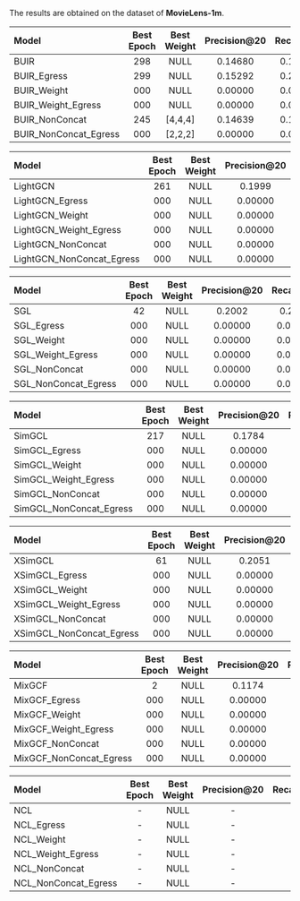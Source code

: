 The results are obtained on the dataset of <b>MovieLens-1m</b>.<br>

| Model                    | Best Epoch | Best Weight      | Precision@20 | Recall@20  | NDCG@20  | Hit Ratio@20  |
|:-------------------------|:----------:|:----------------:|:------------:|:----------:|:--------:|:-------------:|
| BUIR                     | 298        | NULL             | 0.14680      | 0.19115    | 0.22593  | 0.15305       |
| BUIR_Egress              | 299        | NULL             | 0.15292      | 0.20169    | 0.23589  | 0.15943       |
| BUIR_Weight              | 000        | NULL             | 0.00000      | 0.00000    | 0.00000  | 0.00000       |
| BUIR_Weight_Egress       | 000        | NULL             | 0.00000      | 0.00000    | 0.00000  | 0.00000       |
| BUIR_NonConcat           | 245        | [4,4,4]          | 0.14639      | 0.18995    | 0.21990  | 0.15262       |
| BUIR_NonConcat_Egress    | 000        | [2,2,2]          | 0.00000      | 0.04371    | 0.00000  | 0.00000       |

| Model                    | Best Epoch | Best Weight      | Precision@20 | Recall@20  | NDCG@20  | Hit Ratio@20  |
|:-------------------------|:----------:|:----------------:|:------------:|:----------:|:--------:|:-------------:|
| LightGCN                 | 261        | NULL             | 0.1999       | 0.272      | 0.3027   | 0.2084        |
| LightGCN_Egress          | 000        | NULL             | 0.00000      | 0.00000    | 0.00000  | 0.00000       |
| LightGCN_Weight          | 000        | NULL             | 0.00000      | 0.00000    | 0.00000  | 0.00000       |
| LightGCN_Weight_Egress   | 000        | NULL             | 0.00000      | 0.00000    | 0.00000  | 0.00000       |
| LightGCN_NonConcat       | 000        | NULL             | 0.00000      | 0.00000    | 0.00000  | 0.00000       |
| LightGCN_NonConcat_Egress| 000        | NULL             | 0.00000      | 0.00000    | 0.00000  | 0.00000       |

| Model                    | Best Epoch | Best Weight      | Precision@20 | Recall@20  | NDCG@20  | Hit Ratio@20  |
|:-------------------------|:----------:|:----------------:|:------------:|:----------:|:--------:|:-------------:|
| SGL                      | 42         | NULL             | 0.2002       | 0.2737     | 0.3096   | 0.2087        |
| SGL_Egress               | 000        | NULL             | 0.00000      | 0.00000    | 0.00000  | 0.00000       |
| SGL_Weight               | 000        | NULL             | 0.00000      | 0.00000    | 0.00000  | 0.00000       |
| SGL_Weight_Egress        | 000        | NULL             | 0.00000      | 0.00000    | 0.00000  | 0.00000       |
| SGL_NonConcat            | 000        | NULL             | 0.00000      | 0.00000    | 0.00000  | 0.00000       |
| SGL_NonConcat_Egress     | 000        | NULL             | 0.00000      | 0.00000    | 0.00000  | 0.00000       |

| Model                    | Best Epoch | Best Weight      | Precision@20 | Recall@20  | NDCG@20  | Hit Ratio@20  |
|:-------------------------|:----------:|:----------------:|:------------:|:----------:|:--------:|:-------------:|
| SimGCL                   | 217        | NULL             | 0.1784       | 0.2555     | 0.2819   | 0.186         |
| SimGCL_Egress            | 000        | NULL             | 0.00000      | 0.00000    | 0.00000  | 0.00000       |
| SimGCL_Weight            | 000        | NULL             | 0.00000      | 0.00000    | 0.00000  | 0.00000       |
| SimGCL_Weight_Egress     | 000        | NULL             | 0.00000      | 0.00000    | 0.00000  | 0.00000       |
| SimGCL_NonConcat         | 000        | NULL             | 0.00000      | 0.07248    | 0.00000  | 0.00000       |
| SimGCL_NonConcat_Egress  | 000        | NULL             | 0.00000      | 0.00000    | 0.00000  | 0.00000       |

| Model                    | Best Epoch | Best Weight      | Precision@20 | Recall@20  | NDCG@20  | Hit Ratio@20  |
|:-------------------------|:----------:|:----------------:|:------------:|:----------:|:--------:|:-------------:|
| XSimGCL                  | 61         | NULL             | 0.2051       | 0.2852     | 0.3201   | 0.2138        |
| XSimGCL_Egress           | 000        | NULL             | 0.00000      | 0.00000    | 0.00000  | 0.00000       |
| XSimGCL_Weight           | 000        | NULL             | 0.00000      | 0.00000    | 0.00000  | 0.00000       |
| XSimGCL_Weight_Egress    | 000        | NULL             | 0.00000      | 0.00000    | 0.00000  | 0.00000       |
| XSimGCL_NonConcat        | 000        | NULL             | 0.00000      | 0.07277    | 0.00000  | 0.00000       |
| XSimGCL_NonConcat_Egress | 000        | NULL             | 0.00000      | 0.00000    | 0.00000  | 0.00000       |

| Model                    | Best Epoch | Best Weight      | Precision@20 | Recall@20  | NDCG@20  | Hit Ratio@20  |
|:-------------------------|:----------:|:----------------:|:------------:|:----------:|:--------:|:-------------:|
| MixGCF                   | 2          | NULL             | 0.1174       | 0.1491     | 0.1754   | 0.1225        |
| MixGCF_Egress            | 000        | NULL             | 0.00000      | 0.00000    | 0.00000  | 0.00000       |
| MixGCF_Weight            | 000        | NULL             | 0.00000      | 0.00000    | 0.00000  | 0.00000       |
| MixGCF_Weight_Egress     | 000        | NULL             | 0.00000      | 0.00000    | 0.00000  | 0.00000       |
| MixGCF_NonConcat         | 000        | NULL             | 0.00000      | 0.00000    | 0.00000  | 0.00000       |
| MixGCF_NonConcat_Egress  | 000        | NULL             | 0.00000      | 0.00000    | 0.00000  | 0.00000       |

| Model                    | Best Epoch | Best Weight      | Precision@20 | Recall@20  | NDCG@20  | Hit Ratio@20  |
|:-------------------------|:----------:|:----------------:|:------------:|:----------:|:--------:|:-------------:|
| NCL                      | -          | NULL             | -            | -          | -        | -             |
| NCL_Egress               | -          | NULL             | -            | -          | -        | -             |
| NCL_Weight               | -          | NULL             | -            | -          | -        | -             |
| NCL_Weight_Egress        | -          | NULL             | -            | -          | -        | -             |
| NCL_NonConcat            | -          | NULL             | -            | -          | -        | -             |
| NCL_NonConcat_Egress     | -          | NULL             | -            | -          | -        | -             |
